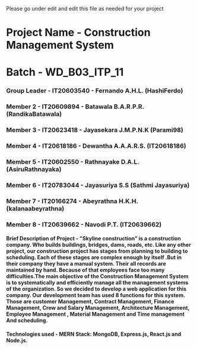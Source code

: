 Please go under edit and edit this file as needed for your project

# Project Name - Construction Management System
# Batch - WD_B03_ITP_11
### Group Leader - IT20603540 - Fernando A.H.L. (HashiFerdo)
### Member 2 - IT20609894 - Batawala B.A.R.P.R. (RandikaBatawala)
### Member 3 - IT20623418 - Jayasekara J.M.P.N.K (Parami98)
### Member 4 - IT20618186 - Dewantha A.A.A.R.S. (IT20618186)
### Member 5 - IT20602550 - Rathnayake D.A.L. (AsiruRathnayaka)
### Member 6 - IT20783044 - Jayasuriya S.S (Sathmi Jayasuriya)
### Member 7 - IT20166274 - Abeyrathna H.K.H. (kalanaabeyrathna)
### Member 8 - IT20639662 - Navodi P.T.   (IT20639662)

#### Brief Description of Project - "Skyline construction” is a construction company. Who builds buildings, bridges, dams, roads, etc. Like any other project, our construction                                         project has stages from planning to building to scheduling. Each of these stages are complex enough by itself .But in their company they have a                                     manual system. Their all records are maintained by hand. Because of that employees face too many difficulties.The main objective of the                                             Construction Management System is to systematically and efficiently manage all the management systems of the organization. So we decided to                                         develop a web application for this company. Our development team has used 8 functions for this system. Those are customer Management, Contract                                     Management, Finance Management, Crew and Salary Management, Architecture Management, Employee Management , Material Management and Time                                             management And scheduling.


#### Technologies used - MERN Stack: MongoDB, Express.js, React.js and Node.js. 

